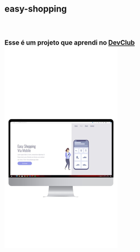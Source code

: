 <h1>easy-shopping</h1>
<br>
<br>

<h2>Esse é um projeto que aprendi no <a href="https://rodolfomori.com.br">DevClub</b></a>
<img src="https://github.com/PauloInacioPI/easy-shopping/blob/master/Mecap.png?raw=true">
